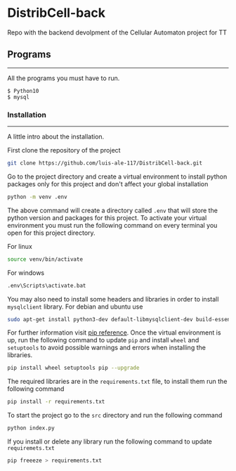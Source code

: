 # DistribCell-back
Repo with the backend devolpment of the Cellular Automaton project for TT

## Programs
***
All the programs you must have to run.
```
$ Python10
$ mysql
```
### Installation
***
A little intro about the installation.

First clone the repository of the project
```bash
git clone https://github.com/luis-ale-117/DistribCell-back.git
```
Go to the project directory and create a virtual environment to install python packages only for this project and don't affect your global installation
```bash
python -m venv .env
```
The above command will create a directory called `.env` that will store the python version and packages for this project. To activate your virtual environment you must run the following command on every terminal you open for this project directory.

For linux
```bash
source venv/bin/activate
```
For windows
```cmd
.env\Scripts\activate.bat
```
You may also need to install some headers and libraries in order to install `mysqlclient` library. For debian and ubuntu use
```bash
sudo apt-get install python3-dev default-libmysqlclient-dev build-essential
```
For further information visit [pip reference](https://pypi.org/project/mysqlclient/).
Once the virtual environment is up, run the following command to update `pip` and install `wheel` and `setuptools` to avoid possible warnings and errors when installing the libraries.
```bash
pip install wheel setuptools pip --upgrade
```
The required libraries are in the `requirements.txt` file, to install them run the following command
```bash
pip install -r requirements.txt
```
To start the project go to the `src` directory and run the following command
```bash
python index.py
```
If you install or delete any library run the following command to update `requiremets.txt`
```bash
pip freeeze > requirements.txt
```

